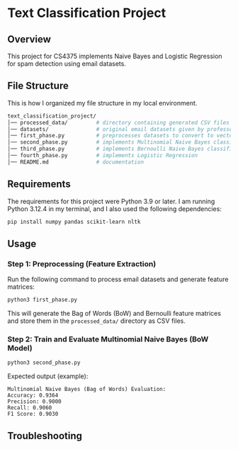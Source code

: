# Text Classification Project

## Overview
This project for CS4375 implements Naive Bayes and Logistic Regression for spam detection using email datasets. 

## File Structure 
This is how I organized my file structure in my local environment.
```bash
text_classification_project/
│── processed_data/         # directory containing generated CSV files
│── datasets/               # original email datasets given by professor
│── first_phase.py          # preprocesses datasets to convert to vectors
│── second_phase.py         # implements Multinomial Naive Bayes classifier
│── third_phase.py          # implements Bernoulli Naive Bayes classifier
│── fourth_phase.py         # implements Logistic Regression
│── README.md               # documentation
```

## Requirements
The requirements for this project were Python 3.9 or later. I am running Python 3.12.4 in my terminal, and I also used the following dependencies:
```bash
pip install numpy pandas scikit-learn nltk
```

## Usage
### Step 1: Preprocessing (Feature Extraction)
Run the following command to process email datasets and generate feature matrices:
```bash
python3 first_phase.py
```
This will generate the Bag of Words (BoW) and Bernoulli feature matrices and store them in the `processed_data/` directory as CSV files.

### Step 2: Train and Evaluate Multinomial Naive Bayes (BoW Model)
```bash
python3 second_phase.py
```
Expected output (example):
```
Multinomial Naive Bayes (Bag of Words) Evaluation:
Accuracy: 0.9364
Precision: 0.9000
Recall: 0.9060
F1 Score: 0.9030
```

## Troubleshooting





